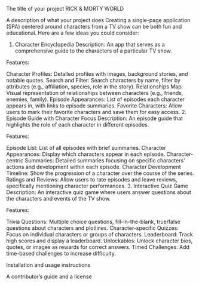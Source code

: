The title of your project
RICK & MORTY WORLD

A description of what your project does
Creating a single-page application (SPA) centered around characters from a TV show can be both fun and educational. Here are a few ideas you could consider:

1. Character Encyclopedia
   Description: An app that serves as a comprehensive guide to the characters of a particular TV show.

Features:

Character Profiles: Detailed profiles with images, background stories, and notable quotes.
Search and Filter: Search characters by name, filter by attributes (e.g., affiliation, species, role in the story).
Relationships Map: Visual representation of relationships between characters (e.g., friends, enemies, family).
Episode Appearances: List of episodes each character appears in, with links to episode summaries.
Favorite Characters: Allow users to mark their favorite characters and save them for easy access. 2. Episode Guide with Character Focus
Description: An episode guide that highlights the role of each character in different episodes.

Features:

Episode List: List of all episodes with brief summaries.
Character Appearances: Display which characters appear in each episode.
Character-centric Summaries: Detailed summaries focusing on specific characters’ actions and development within each episode.
Character Development Timeline: Show the progression of a character over the course of the series.
Ratings and Reviews: Allow users to rate episodes and leave reviews, specifically mentioning character performances. 3. Interactive Quiz Game
Description: An interactive quiz game where users answer questions about the characters and events of the TV show.

Features:

Trivia Questions: Multiple choice questions, fill-in-the-blank, true/false questions about characters and plotlines.
Character-specific Quizzes: Focus on individual characters or groups of characters.
Leaderboard: Track high scores and display a leaderboard.
Unlockables: Unlock character bios, quotes, or images as rewards for correct answers.
Timed Challenges: Add time-based challenges to increase difficulty.

Installation and usage instructions

A contributor’s guide and a license
